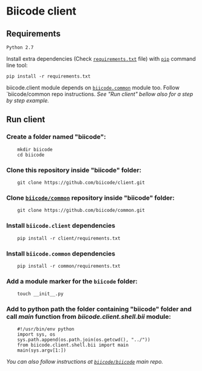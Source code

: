 # Biicode client

## Requirements

    Python 2.7
 
Install extra dependencies (Check [`requirements.txt`](requirements.txt) file) with [`pip`](https://pypi.python.org/pypi/pip) command line tool:

    pip install -r requirements.txt

biicode.client module depends on [`biicode.common`](https://github.com/biicode/common) module too. Follow `biicode/common
repo instructions. *See "Run client" bellow also for a step by step example.*


## Run client

### Create a folder named "biicode":

        mkdir biicode
        cd biicode

### Clone this repository inside "biicode" folder:

        git clone https://github.com/biicode/client.git

### Clone [`biicode/common`](https://github.com/biicode/common) repository inside "biicode" folder:

        git clone https://github.com/biicode/common.git

### Install `biicode.client` dependencies

        pip install -r client/requirements.txt

### Install `biicode.common` dependencies

        pip install -r common/requirements.txt

### Add a module marker for the `biicode` folder:

        touch __init__.py

### Add to python path the folder containing "biicode" folder and call *main* function from *biicode.client.shell.bii* module:


        #!/usr/bin/env python
        import sys, os
        sys.path.append(os.path.join(os.getcwd(), "../"))
        from biicode.client.shell.bii import main
        main(sys.argv[1:])

*You can also follow instructions at [`biicode/biicode`](https://github.com/biicode/biicode) main repo.*

